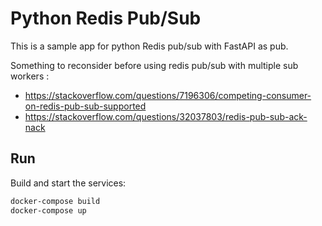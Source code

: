 # Python Redis Pub/Sub

This is a sample app for python Redis pub/sub with FastAPI as pub.

Something to reconsider before using redis pub/sub with multiple sub workers : 
- https://stackoverflow.com/questions/7196306/competing-consumer-on-redis-pub-sub-supported
- https://stackoverflow.com/questions/32037803/redis-pub-sub-ack-nack

## Run

Build and start the services:

```bash
docker-compose build
docker-compose up
```
